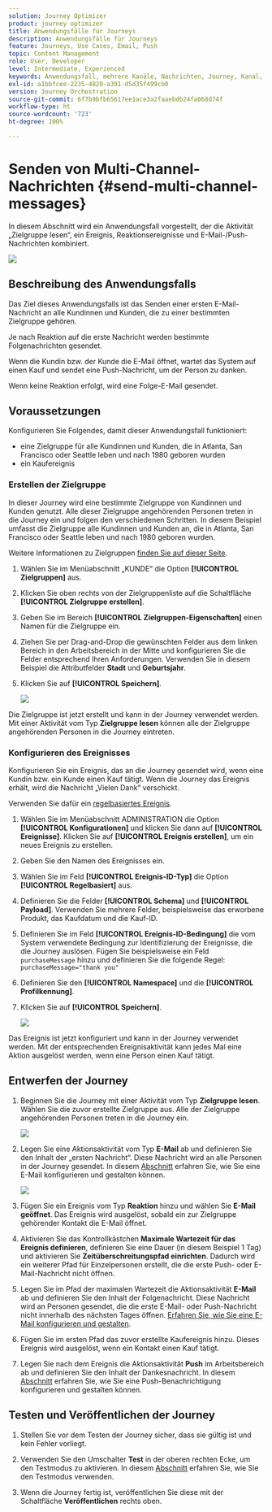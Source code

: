 ```yaml
---
solution: Journey Optimizer
product: journey optimizer
title: Anwendungsfälle für Journeys
description: Anwendungsfälle für Journeys
feature: Journeys, Use Cases, Email, Push
topic: Content Management
role: User, Developer
level: Intermediate, Experienced
keywords: Anwendungsfall, mehrere Kanäle, Nachrichten, Journey, Kanal, Ereignisse, Push
exl-id: a1bbfcee-2235-4820-a391-d5d35f499cb0
version: Journey Orchestration
source-git-commit: 6f7b9bfb65617ee1ace3a2faaebdb24fa068d74f
workflow-type: ht
source-wordcount: '723'
ht-degree: 100%

---
```


# Senden von Multi-Channel-Nachrichten {#send-multi-channel-messages}

In diesem Abschnitt wird ein Anwendungsfall vorgestellt, der die Aktivität „Zielgruppe lesen“, ein Ereignis, Reaktionsereignisse und E-Mail-/Push-Nachrichten kombiniert.

![](assets/jo-uc1.png)

## Beschreibung des Anwendungsfalls

Das Ziel dieses Anwendungsfalls ist das Senden einer ersten E-Mail-Nachricht an alle Kundinnen und Kunden, die zu einer bestimmten Zielgruppe gehören.

Je nach Reaktion auf die erste Nachricht werden bestimmte Folgenachrichten gesendet.

Wenn die Kundin bzw. der Kunde die E-Mail öffnet, wartet das System auf einen Kauf und sendet eine Push-Nachricht, um der Person zu danken.

Wenn keine Reaktion erfolgt, wird eine Folge-E-Mail gesendet.

## Voraussetzungen

Konfigurieren Sie Folgendes, damit dieser Anwendungsfall funktioniert:

* eine Zielgruppe für alle Kundinnen und Kunden, die in Atlanta, San Francisco oder Seattle leben und nach 1980 geboren wurden
* ein Kaufereignis

### Erstellen der Zielgruppe

In dieser Journey wird eine bestimmte Zielgruppe von Kundinnen und Kunden genutzt. Alle dieser Zielgruppe angehörenden Personen treten in die Journey ein und folgen den verschiedenen Schritten. In diesem Beispiel umfasst die Zielgruppe alle Kundinnen und Kunden an, die in Atlanta, San Francisco oder Seattle leben und nach 1980 geboren wurden.

Weitere Informationen zu Zielgruppen [finden Sie auf dieser Seite](../audience/about-audiences.md).

1. Wählen Sie im Menüabschnitt „KUNDE“ die Option **[!UICONTROL Zielgruppen]** aus.
1. Klicken Sie oben rechts von der Zielgruppenliste auf die Schaltfläche **[!UICONTROL Zielgruppe erstellen]**.
1. Geben Sie im Bereich **[!UICONTROL Zielgruppen-Eigenschaften]** einen Namen für die Zielgruppe ein.
1. Ziehen Sie per Drag-and-Drop die gewünschten Felder aus dem linken Bereich in den Arbeitsbereich in der Mitte und konfigurieren Sie die Felder entsprechend Ihren Anforderungen. Verwenden Sie in diesem Beispiel die Attributfelder **Stadt** und **Geburtsjahr**.
1. Klicken Sie auf **[!UICONTROL Speichern]**.

   ![](assets/add-attributes.png)

Die Zielgruppe ist jetzt erstellt und kann in der Journey verwendet werden. Mit einer Aktivität vom Typ **Zielgruppe lesen** können alle der Zielgruppe angehörenden Personen in die Journey eintreten.

### Konfigurieren des Ereignisses

Konfigurieren Sie ein Ereignis, das an die Journey gesendet wird, wenn eine Kundin bzw. ein Kunde einen Kauf tätigt. Wenn die Journey das Ereignis erhält, wird die Nachricht „Vielen Dank“ verschickt.

Verwenden Sie dafür ein [regelbasiertes Ereignis](../event/about-events.md).

1. Wählen Sie im Menüabschnitt ADMINISTRATION die Option **[!UICONTROL Konfigurationen]** und klicken Sie dann auf **[!UICONTROL Ereignisse]**. Klicken Sie auf **[!UICONTROL Ereignis erstellen]**, um ein neues Ereignis zu erstellen.

1. Geben Sie den Namen des Ereignisses ein.

1. Wählen Sie im Feld **[!UICONTROL Ereignis-ID-Typ]** die Option **[!UICONTROL Regelbasiert]** aus.

1. Definieren Sie die Felder **[!UICONTROL Schema]** und **[!UICONTROL Payload]**. Verwenden Sie mehrere Felder, beispielsweise das erworbene Produkt, das Kaufdatum und die Kauf-ID.

1. Definieren Sie im Feld **[!UICONTROL Ereignis-ID-Bedingung]** die vom System verwendete Bedingung zur Identifizierung der Ereignisse, die die Journey auslösen. Fügen Sie beispielsweise ein Feld `purchaseMessage` hinzu und definieren Sie die folgende Regel: `purchaseMessage="thank you"`

1. Definieren Sie den **[!UICONTROL Namespace]** und die **[!UICONTROL Profilkennung]**.

1. Klicken Sie auf **[!UICONTROL Speichern]**.

   ![](assets/jo-uc2.png)

Das Ereignis ist jetzt konfiguriert und kann in der Journey verwendet werden. Mit der entsprechenden Ereignisaktivität kann jedes Mal eine Aktion ausgelöst werden, wenn eine Person einen Kauf tätigt.

## Entwerfen der Journey

1. Beginnen Sie die Journey mit einer Aktivität vom Typ **Zielgruppe lesen**. Wählen Sie die zuvor erstellte Zielgruppe aus. Alle der Zielgruppe angehörenden Personen treten in die Journey ein.

   ![](assets/jo-uc4.png)

1. Legen Sie eine Aktionsaktivität vom Typ **E-Mail** ab und definieren Sie den Inhalt der „ersten Nachricht“. Diese Nachricht wird an alle Personen in der Journey gesendet. In diesem [Abschnitt](../email/create-email.md) erfahren Sie, wie Sie eine E-Mail konfigurieren und gestalten können.

   ![](assets/jo-uc5.png)

1. Fügen Sie ein Ereignis vom Typ **Reaktion** hinzu und wählen Sie **E-Mail geöffnet**. Das Ereignis wird ausgelöst, sobald ein zur Zielgruppe gehörender Kontakt die E-Mail öffnet.

1. Aktivieren Sie das Kontrollkästchen **Maximale Wartezeit für das Ereignis definieren**, definieren Sie eine Dauer (in diesem Beispiel 1 Tag) und aktivieren Sie **Zeitüberschreitungspfad einrichten**. Dadurch wird ein weiterer Pfad für Einzelpersonen erstellt, die die erste Push- oder E-Mail-Nachricht nicht öffnen.

1. Legen Sie im Pfad der maximalen Wartezeit die Aktionsaktivität **E-Mail** ab und definieren Sie den Inhalt der Folgenachricht. Diese Nachricht wird an Personen gesendet, die die erste E-Mail- oder Push-Nachricht nicht innerhalb des nächsten Tages öffnen. [Erfahren Sie, wie Sie eine E-Mail konfigurieren und gestalten](../email/create-email.md).

1. Fügen Sie im ersten Pfad das zuvor erstellte Kaufereignis hinzu. Dieses Ereignis wird ausgelöst, wenn ein Kontakt einen Kauf tätigt.

1. Legen Sie nach dem Ereignis die Aktionsaktivität **Push** im Arbeitsbereich ab und definieren Sie den Inhalt der Dankesnachricht. In diesem [Abschnitt](../push/create-push.md) erfahren Sie, wie Sie eine Push-Benachrichtigung konfigurieren und gestalten können.

## Testen und Veröffentlichen der Journey

1. Stellen Sie vor dem Testen der Journey sicher, dass sie gültig ist und kein Fehler vorliegt. 

1. Verwenden Sie den Umschalter **Test** in der oberen rechten Ecke, um den Testmodus zu aktivieren. In diesem [Abschnitt](testing-the-journey.md) erfahren Sie, wie Sie den Testmodus verwenden.

1. Wenn die Journey fertig ist, veröffentlichen Sie diese mit der Schaltfläche **Veröffentlichen** rechts oben.
